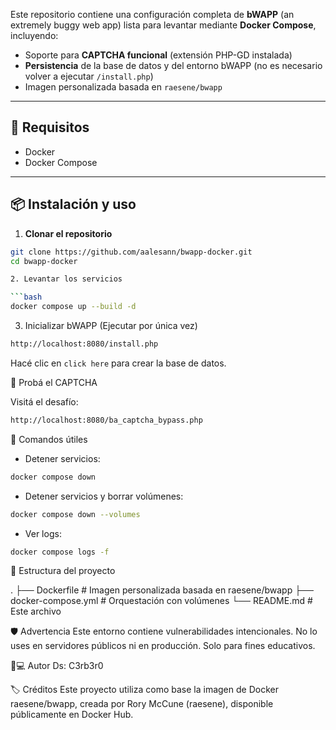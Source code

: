 Este repositorio contiene una configuración completa de **bWAPP** (an extremely buggy web app) lista para levantar mediante **Docker Compose**, incluyendo:

- Soporte para **CAPTCHA funcional** (extensión PHP-GD instalada)
- **Persistencia** de la base de datos y del entorno bWAPP (no es necesario volver a ejecutar `/install.php`)
- Imagen personalizada basada en `raesene/bwapp`

---

## 🚀 Requisitos

- Docker
- Docker Compose

---

## 📦 Instalación y uso

1. **Clonar el repositorio**

```bash
git clone https://github.com/aalesann/bwapp-docker.git
cd bwapp-docker

2. Levantar los servicios

```bash
docker compose up --build -d
```

3. Inicializar bWAPP (Ejecutar por única vez)

```bash
http://localhost:8080/install.php
```
Hacé clic en ```click here``` para crear la base de datos.

🧪 Probá el CAPTCHA

Visitá el desafío:
```bash
http://localhost:8080/ba_captcha_bypass.php
```

🧹 Comandos útiles

* Detener servicios:

```bash
docker compose down
```

* Detener servicios y borrar volúmenes:

```bash
docker compose down --volumes
```

* Ver logs:

```bash
docker compose logs -f
```

🐳 Estructura del proyecto

.
├── Dockerfile             # Imagen personalizada basada en raesene/bwapp
├── docker-compose.yml     # Orquestación con volúmenes
└── README.md              # Este archivo

🛡️ Advertencia
Este entorno contiene vulnerabilidades intencionales.
No lo uses en servidores públicos ni en producción. Solo para fines educativos.

👨💻 Autor
Ds: C3rb3r0

🏷️ Créditos
Este proyecto utiliza como base la imagen de Docker raesene/bwapp, creada por Rory McCune (raesene), disponible públicamente en Docker Hub.

